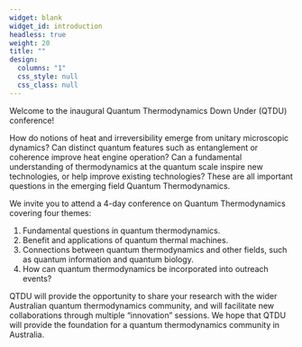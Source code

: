 ```yaml
---
widget: blank
widget_id: introduction
headless: true
weight: 20
title: ""
design:
  columns: "1"
  css_style: null
  css_class: null
---
```

Welcome to the inaugural Quantum Thermodynamics Down Under (QTDU) conference!

How do notions of heat and irreversibility emerge from unitary microscopic dynamics? Can distinct quantum features such as entanglement or coherence improve heat engine operation? Can a fundamental understanding of thermodynamics at the quantum scale inspire new technologies, or help improve existing technologies? These are all important questions in the emerging field Quantum Thermodynamics.

We invite you to attend a 4-day conference on Quantum Thermodynamics covering four themes:

1.	Fundamental questions in quantum thermodynamics.
2.	Benefit and applications of quantum thermal machines.
3.	Connections between quantum thermodynamics and other fields, such as quantum information and quantum biology.
4.	How can quantum thermodynamics be incorporated into outreach events?

QTDU will provide the opportunity to share your research with the wider Australian quantum thermodynamics community, and will facilitate new collaborations through multiple “innovation” sessions. We hope that QTDU will provide the foundation for a quantum thermodynamics community in Australia.
